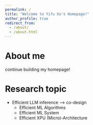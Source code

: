 ```yaml
---
permalink: /
title: "Welcome to Yifu Xu's Homepage!"
author_profile: true
redirect_from: 
  - /about/
  - /about.html
---
```


# About me

continue building my homepage!



# Research topic

- Efficient LLM inference –> co-design 
  - Efficient ML Algorithms
  - Efficient ML System
  - Efficient XPU (Micro)-Architecture 

